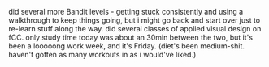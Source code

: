 did several more Bandit levels - getting stuck consistently and using a walkthrough to keep things going, but i might go back and start over just to re-learn stuff along the way.
did several classes of applied visual design on fCC.
only study time today was about an 30min between the two, but it's been a looooong work week, and it's Friday.
(diet's been medium-shit. haven't gotten as many workouts in as i would've liked.)
